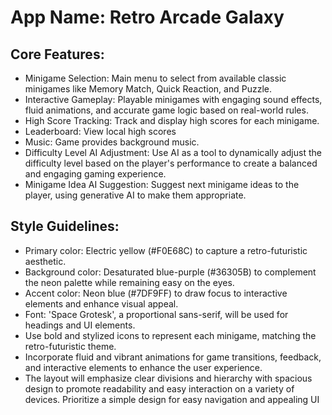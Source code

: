 # **App Name**: Retro Arcade Galaxy

## Core Features:

- Minigame Selection: Main menu to select from available classic minigames like Memory Match, Quick Reaction, and Puzzle.
- Interactive Gameplay: Playable minigames with engaging sound effects, fluid animations, and accurate game logic based on real-world rules.
- High Score Tracking: Track and display high scores for each minigame.
- Leaderboard: View local high scores
- Music: Game provides background music.
- Difficulty Level AI Adjustment: Use AI as a tool to dynamically adjust the difficulty level based on the player's performance to create a balanced and engaging gaming experience.
- Minigame Idea AI Suggestion: Suggest next minigame ideas to the player, using generative AI to make them appropriate.

## Style Guidelines:

- Primary color: Electric yellow (#F0E68C) to capture a retro-futuristic aesthetic.
- Background color: Desaturated blue-purple (#36305B) to complement the neon palette while remaining easy on the eyes.
- Accent color: Neon blue (#7DF9FF) to draw focus to interactive elements and enhance visual appeal.
- Font: 'Space Grotesk', a proportional sans-serif, will be used for headings and UI elements.
- Use bold and stylized icons to represent each minigame, matching the retro-futuristic theme.
- Incorporate fluid and vibrant animations for game transitions, feedback, and interactive elements to enhance the user experience.
- The layout will emphasize clear divisions and hierarchy with spacious design to promote readability and easy interaction on a variety of devices. Prioritize a simple design for easy navigation and appealing UI